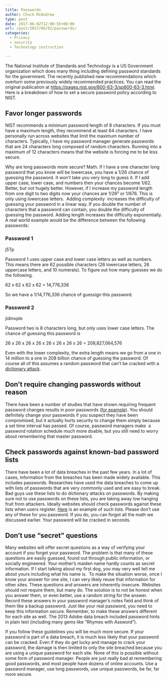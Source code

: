```yaml
---
title: Passwords
author: Chuck McAndrew
type: post
date: 2017-06-02T12:00:55+00:00
url: /post/2017/06/02/passwords/
categories:
  - Privacy
  - security
  - Technology instruction

---
```

The National Institute of Standards and Technology is a US Government organization which does many thing including defining password standards for the government. The recently published new recommendations which overturn some previously widely recommended practices. You can read the original publication at https://pages.nist.gov/800-63-3/sp800-63-3.html. Here is a breakdown of how to set a secure password policy according to NIST.

## Favor longer passwords

NIST recommends a minimum password length of 8 characters. If you must have a maximum length, they recommend at least 64 characters. I have personally run across websites that limit the maximum number of characters. Typically, I have my password manager generate passwords that are 24 characters long composed of random characters. Running into a maximum of 12 characters means that the website is forcing me to be less secure.

Why are long passwords more secure? Math. If I have a one character long password that you know will be lowercase, you have a 1/26 chance of guessing the password. It won&#8217;t take you very long to guess it. If I add upper case, lower case, and numbers then your chances become 1/62. Better, but not hugely better. However, if I increase my password length from one digit to two digits now your chances are 1/26² or 1/676. This is only using lowercase letters.  Adding complexity  increases the difficulty of guessing your password in a linear way. If you double the number of characters that a password can contain, you double the difficulty of guessing the password. Adding length increases the difficulty exponentially. A real world example would be the difference between the following passwords:

### Password 1

j5Tp

Password 1 uses upper case and lower case letters as well as numbers. This means there are 62 possible characters (26 lowercase letters, 26 uppercase letters, and 10 numerals). To figure out how many guesses we do the following.

62 x 62 x 62 x 62 = 14,776,336

So we have a 1/14,776,336 chance of guessign this password.

### Password 2

jidmxple

Password two is 8 characters long, but only uses lower case letters. The chance of guessing this password is

26 x 26 x 26 x 26 x 26 x 26 x 26 x 26 = 208,827,064,576

Even with the lower complexity, the extra length means we go from a one in 14 million to a one in 208 billion chance of guessing the password. Of course all of this assumes a random password that can&#8217;t be cracked with a [dictionary attack][1].

## Don&#8217;t require changing passwords without reason

There have been a number of studies that have shown requiring frequent password changes results in poor passwords ([for example][2]). You should definitely change your passwords if you suspect they have been compromised, but it actually hurts security to change them simply because a set time interval has passed. Of course, password managers make  a password rotation schedule much more doable, but you still need to worry about remembering that master password.

## Check passwords against known-bad password lists

There have been a lot of data breaches in the past few years. In a lot of cases, information from the breaches has been made widely available. This includes passwords. Researches have used the data breaches to come up with lists of passwords that are very commonly used and are easy to break. Bad guys use these lists to do dictionary attacks on passwords. By making sure not to use passwords on these lists, you are taking away low hanging fruit from attackers. Ideally websites should check passwords against these lists when users register. [Here][3] is an example of such lists. Please don&#8217;t use any of these for you password. If you do, you can forgot all the math we discussed earlier. Your password will be cracked in seconds.

## Don&#8217;t use &#8220;secret&#8221; questions

Many websites will offer secret questions as a way of verifying your account if you forget your password. The problem is that many of these questions are easily guessed, found out through public information, or socially engineered. Your mother&#8217;s maiden name hardly counts as secret information. If I start talking about my first dog, you may very well tell me about yours including what his name is.  To make the situation worse, once I know your answer for one site, I can very likely reuse that information for other sites. These questions and answers are inherently insecure. Websites should not require them, but many do. The solution is to not be honest when you answer them, or even better, use a random string for the answer. Record these answers in your password manager&#8217;s notes field and think of them like a backup password. Just like your real password, you need to keep this information secure. Remember, to make these answers different for each site as well. The 2013 Adobe data breach included password hints in plain text (including many gems like &#8220;Rhymes with Assword&#8221;).

If you follow these guidelines you will be much more secure. If your password is part of a data breach, it is much less likely that your password can be cracked. Even if they do get lucky and manage to crack your password, the damage is then limited to only the site breached because you are using a unique password for each site. None of this is possible without some form of password manager. People are just really bad at remembering good passwords, and most people have dozens of online accounts. Use a password manager, use long passwords, use unique passwords, be far, far more secure.

 [1]: https://en.wikipedia.org/wiki/Dictionary_attack
 [2]: https://www.cs.unc.edu/~reiter/papers/2010/CCS.pdf
 [3]: https://github.com/danielmiessler/SecLists/tree/master/Passwords